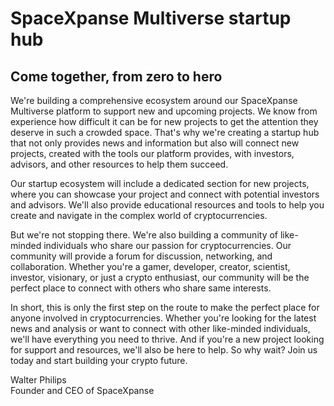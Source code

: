 # SpaceXpanse Multiverse startup hub
## Come together, from zero to hero
We're building a comprehensive ecosystem around our SpaceXpanse Multiverse platform to support new and upcoming projects. We know from experience how difficult it can be for new projects to get the attention they deserve in such a crowded space. That's why we're creating a startup hub that not only provides news and information but also will connect new projects, created with the tools our platform provides, with investors, advisors, and other resources to help them succeed.

Our startup ecosystem will include a dedicated section for new projects, where you can showcase your project and connect with potential investors and advisors. We'll also provide educational resources and tools to help you create and navigate in the complex world of cryptocurrencies.

But we're not stopping there. We're also building a community of like-minded individuals who share our passion for cryptocurrencies. Our community will provide a forum for discussion, networking, and collaboration. Whether you're a gamer, developer, creator, scientist, investor, visionary, or just a crypto enthusiast, our community will be the perfect place to connect with others who share same interests.

In short, this is only the first step on the route to make the perfect place for anyone involved in cryptocurrencies. Whether you're looking for the latest news and analysis or want to connect with other like-minded individuals, we'll have everything you need to thrive. And if you're a new project looking for support and resources, we'll also be here to help.
So why wait? Join us today and start building your crypto future.

Walter Philips  
Founder and CEO of SpaceXpanse
